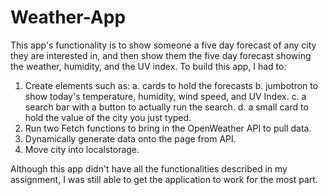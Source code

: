 # Weather-App
This app's functionality is to show someone a five day forecast of any city they are interested in, and then show them
the five day forecast showing the weather, humidity, and the UV index. 
To build this app, I had to:
1. Create elements such as:
    a. cards to hold the forecasts
    b. jumbotron to show today's temperature, humidity, wind speed, and UV Index.
    c. a search bar with a button to actually run the search.
    d. a small card to hold the value of the city you just typed.
2. Run two Fetch functions to bring in the OpenWeather API to pull data.
3. Dynamically generate data onto the page from API.
4. Move city into localstorage. 

Although this app didn't have all the functionalities described in my assignment, I was still able to get the application
to work for the most part. 